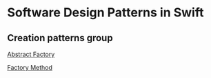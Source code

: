 # Software Design Patterns in Swift

## Creation patterns group

[Abstract Factory](Design%20Patterns%20in%20Swift/Design%20Patterns/Creational%20Patterns/Abstract%20Factory)

[Factory Method](Design%20Patterns%20in%20Swift/Design%20Patterns/Creational%20Patterns/Factory%20Method)
